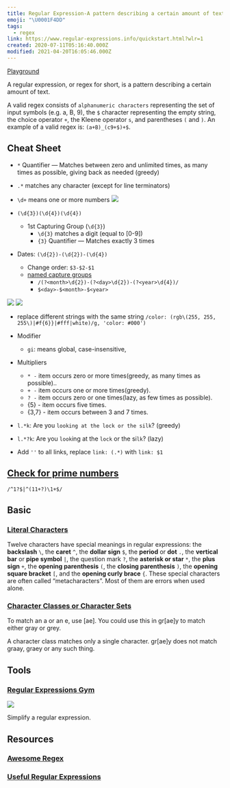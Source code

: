 ```yaml
---
title: Regular Expression-A pattern describing a certain amount of text.
emoji: "\U0001F4DD"
tags:
  - regex
link: https://www.regular-expressions.info/quickstart.html?wlr=1
created: 2020-07-11T05:16:40.000Z
modified: 2021-04-20T16:05:46.000Z
---
```


[Playground](https://regex101.com/)

A regular expression, or regex for short, is a pattern describing a certain amount of text.

A valid regex consists of `alphanumeric characters` representing the set of input symbols (e.g. a, B, 9), the `$` character representing the empty string, the choice operator `+`, the Kleene operator `s`, and parentheses `(` and `)`. An example of a valid regex is: `(a+B)_(c9+$)+$`.

## Cheat Sheet

- `*` Quantifier — Matches between zero and unlimited times, as many times as possible, giving back as needed (greedy)
- `.*` matches any character (except for line terminators)
- `\d+` means one or more numbers
  ![](https://cdn.sspai.com/editor/u_sanko/15903151097080.gif)

- `(\d{3})(\d{4})(\d{4})`
  - 1st Capturing Group (`\d{3}`)
    - `\d{3}` matches a digit (equal to [0-9])
    - `{3}` Quantifier — Matches exactly 3 times
- Dates: `(\d{2})-(\d{2})-(\d{4})`
  - Change order: `$3-$2-$1`
  - [named capture groups](https://www.zhenghao.io/posts/dates-regex)
    - `/(?<month>\d{2})-(?<day>\d{2})-(?<year>\d{4})/`
    - `$<day>-$<month>-$<year>`

![](https://cdn.sspai.com/editor/u_sanko/15903151099127.jpg?imageView2/2/w/1120/q/90/interlace/1/ignore-error/1)
![](https://cdn.sspai.com/editor/u_sanko/15903151099105.jpg?imageView2/2/w/1120/q/90/interlace/1/ignore-error/1)

- replace different strings with the same string
  `/color: (rgb\(255, 255, 255\)|#f{6}}|#fff|white)/g, 'color: #000')`

- Modifier
  - `gi`: means global, case-insensitive,
- Multipliers

  - `* -` item occurs zero or more times(greedy, as many times as possible)..
  - `+ -` item occurs one or more times(greedy).
  - `? -` item occurs zero or one times(lazy, as few times as possible).
  - {5} - item occurs five times.
  - {3,7} - item occurs between 3 and 7 times.

- `l.*k`: Are you `looking at the lock or the silk`? (greedy)
- `l.*?k`: Are you `look`ing at the `lock` or the si`lk`? (lazy)

- Add `''` to all links, replace `link: (.*)` with `link: $1`

## [Check for prime numbers](https://www.noulakaz.net/2007/03/18/a-regular-expression-to-check-for-prime-numbers/)

`/^1?$|^(11+?)\1+$/`

## Basic

### [Literal Characters](https://www.regular-expressions.info/characters.html)

Twelve characters have special meanings in regular expressions: the **backslash** `\`, the **caret** `^`, the **dollar sign** `$`, the **period** or **dot** `.`, the **vertical bar** or **pipe symbol** `|`, the question mark `?`, the **asterisk or star** `*`, the **plus sign** `+`, the **opening parenthesis** `(`, the **closing parenthesis** `)`, the **opening square bracket** `[`, and the **opening curly brace** `{`. These special characters are often called “metacharacters”. Most of them are errors when used alone.

### [Character Classes or Character Sets](https://www.regular-expressions.info/charclass.html)

To match an a or an e, use [ae]. You could use this in gr[ae]y to match either gray or grey.

A character class matches only a single character. gr[ae]y does not match graay, graey or any such thing.

## Tools

### [Regular Expressions Gym](http://ivanzuzak.info/noam/webapps/regex_simplifier/)

![](https://www.researchgate.net/publication/334414124/figure/fig2/AS:779823869878273@1562935907850/Figura-4-Pagina-Regular-Expression-Gym-12-com-exemplo-de-uma-expressao-a-ser-reduzida.ppm)

Simplify a regular expression.

## Resources

### [Awesome Regex](https://github.com/aloisdg/awesome-regex)

### [Useful Regular Expressions](https://atrilsolutions.zendesk.com/hc/en-us/articles/205539861-Useful-regular-expressions)
